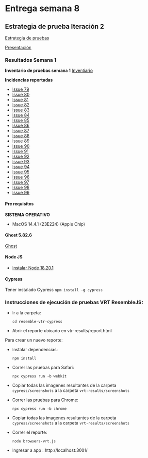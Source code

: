 
# Entrega semana 8

## Estrategia de prueba Iteración 2

[Estrategia de pruebas](https://docs.google.com/document/d/1SiC4mFt7aXQlbWtTW95Yu3lOwNw_WuzeraLuIoh-hwY/edit)

[Presentación](https://docs.google.com/presentation/d/1H7pdN-zZUboWrjtjD3UjZvZBsLQmM4VQhxNwQwjFXu8/edit?usp=sharing)

### Resultados Semana 1
**Inventario de pruebas semana 1**
[Inventiario](https://docs.google.com/spreadsheets/d/1IGSLCSQaI5zIwyktE9IdXIzEOmO76j8_/edit?usp=sharing&ouid=109467681455241057941&rtpof=true&sd=true)

**Incidencias reportadas**
- [Issue 79](https://github.com/jchernandezUA/tswdc-project/issues/79)
- [Issue 80](https://github.com/jchernandezUA/tswdc-project/issues/80)
- [Issue 81](https://github.com/jchernandezUA/tswdc-project/issues/82)
- [Issue 82](https://github.com/jchernandezUA/tswdc-project/issues/82)
- [Issue 83](https://github.com/jchernandezUA/tswdc-project/issues/83)
- [Issue 84](https://github.com/jchernandezUA/tswdc-project/issues/84)
- [Issue 85](https://github.com/jchernandezUA/tswdc-project/issues/85)
- [Issue 86](https://github.com/jchernandezUA/tswdc-project/issues/86)
- [Issue 87](https://github.com/jchernandezUA/tswdc-project/issues/87)
- [Issue 88](https://github.com/jchernandezUA/tswdc-project/issues/88)
- [Issue 89](https://github.com/jchernandezUA/tswdc-project/issues/89)
- [Issue 90](https://github.com/jchernandezUA/tswdc-project/issues/90)
- [Issue 91](https://github.com/jchernandezUA/tswdc-project/issues/91)
- [Issue 92](https://github.com/jchernandezUA/tswdc-project/issues/92)
- [Issue 93](https://github.com/jchernandezUA/tswdc-project/issues/93)
- [Issue 94](https://github.com/jchernandezUA/tswdc-project/issues/94)
- [Issue 95](https://github.com/jchernandezUA/tswdc-project/issues/95)
- [Issue 96](https://github.com/jchernandezUA/tswdc-project/issues/96)
- [Issue 97](https://github.com/jchernandezUA/tswdc-project/issues/97)
- [Issue 98](https://github.com/jchernandezUA/tswdc-project/issues/98)
- [Issue 99](https://github.com/jchernandezUA/tswdc-project/issues/99)

#### Pre requisitos

**SISTEMA OPERATIVO**
- MacOS 14.4.1 (23E224) (Apple Chip)

#### Ghost 5.82.6
[Ghost](http://54.205.168.32/)

#### Node JS
- [Instalar Node 18.20.1](https://nodejs.org/en/download)

#### Cypress
Tener instalado Cypress
    ```
    npm install -g cypress
    ```
    
### Instrucciones de ejecución de pruebas VRT ResembleJS:
- Ir a la carpeta:
    ```
    cd resemble-vtr-cypress
    ```
- Abrir el reporte ubicado en vtr-results/report.html

Para crear un nuevo reporte:

- Instalar dependencias:
    ```
    npm install
    ```
- Correr las pruebas para Safari:
    ```
    npx cypress run -b webkit
    ```
- Copiar todas las imagenes resultantes de la carpeta `cypress/screenshots` a la carpeta `vrt-results/screenshots`

- Correr las pruebas para Chrome:
    ```
    npx cypress run -b chrome
    ```
- Copiar todas las imagenes resultantes de la carpeta `cypress/screenshots` a la carpeta `vrt-results/screenshots`

- Correr el reporte:
    ```
    node browsers-vrt.js
    ```

- Ingresar a app : http://localhost:3001/

